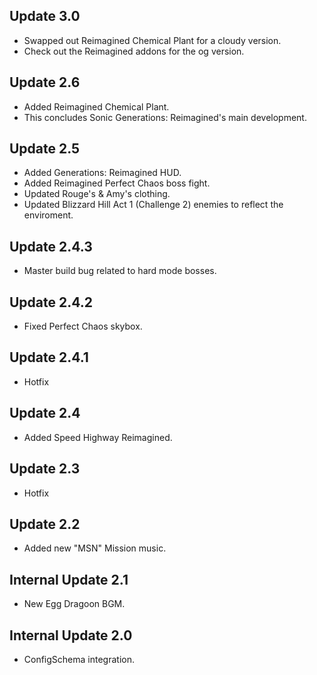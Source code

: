 ## Update 3.0
- Swapped out Reimagined Chemical Plant for a cloudy version.
- Check out the Reimagined addons for the og version.

## Update 2.6
- Added Reimagined Chemical Plant.
- This concludes Sonic Generations: Reimagined's main development.

## Update 2.5
- Added Generations: Reimagined HUD.
- Added Reimagined Perfect Chaos boss fight.
- Updated Rouge's & Amy's clothing.
- Updated Blizzard Hill Act 1 (Challenge 2) enemies to reflect the enviroment.

## Update 2.4.3
- Master build bug related to hard mode bosses.

## Update 2.4.2
- Fixed Perfect Chaos skybox.

## Update 2.4.1
- Hotfix

## Update 2.4
- Added Speed Highway Reimagined.

## Update 2.3
- Hotfix

## Update 2.2
- Added new "MSN" Mission music.

## Internal Update 2.1
- New Egg Dragoon BGM.

## Internal Update 2.0
- ConfigSchema integration.